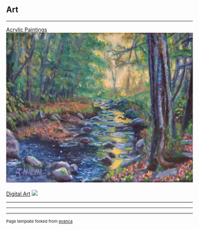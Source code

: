 ## Art

---

[Acrylic Paintings](/acrylic)
[<img src="images/acrylic_paintings/Babbling Brook.jpg?raw=false"/>](/art)
<br><br>
[Digital Art](/digital_art)
[<img src="https://media.indiedb.com/images/presskit/1/2/1054/Chipmonk_Cover_Art_ReallyWide.1.png?raw=true"/>](/game_dev)

---

---

---
<p style="font-size:11px">Page template forked from <a href="https://github.com/evanca/quick-portfolio">evanca</a></p>
<!-- Remove above link if you don't want to attibute -->
